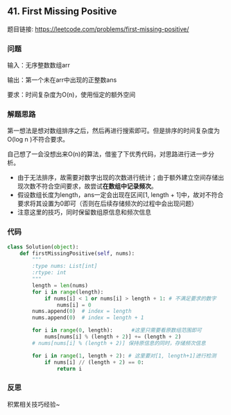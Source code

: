 ## 41. First Missing Positive
题目链接: https://leetcode.com/problems/first-missing-positive/

### 问题
输入：无序整数数组arr

输出：第一个未在arr中出现的正整数ans

要求：时间复杂度为O(n)，使用恒定的额外空间

### 解题思路
第一想法是想对数组排序之后，然后再进行搜索即可。但是排序的时间复杂度为O(log n )不符合要求。

自己想了一会没想出来O(n)的算法，借鉴了下优秀代码，对思路进行进一步分析。
* 由于无法排序，故需要对数字出现的次数进行统计；由于额外建立空间存储出现次数不符合空间要求，故尝试**在数组中记录频次**。
* 假设数组长度为length，ans一定会出现在区间[1, length + 1]中，故对不符合要求将其设置为0即可（否则在后续存储频次的过程中会出现问题）
* 注意这里的技巧，同时保留数组原信息和频次信息


### 代码

```Python
class Solution(object):
    def firstMissingPositive(self, nums):
        """
        :type nums: List[int]
        :rtype: int
        """
        length = len(nums)
        for i in range(length):
            if nums[i] < 1 or nums[i] > length + 1: # 不满足要求的数字     
                nums[i] = 0
        nums.append(0)  # index = length
        nums.append(0)  # index = length + 1

        for i in range(0, length):      #这里只需要看原数组范围即可
            nums[nums[i] % (length + 2)] += (length + 2)
        # nums[nums[i] % (length + 2)] 保持原信息的同时，存储频次信息

        for i in range(1, length + 2): # 这里要对[1, length+1]进行检测
            if nums[i] // (length + 2) == 0:
                return i
```

### 反思
积累相关技巧经验~
